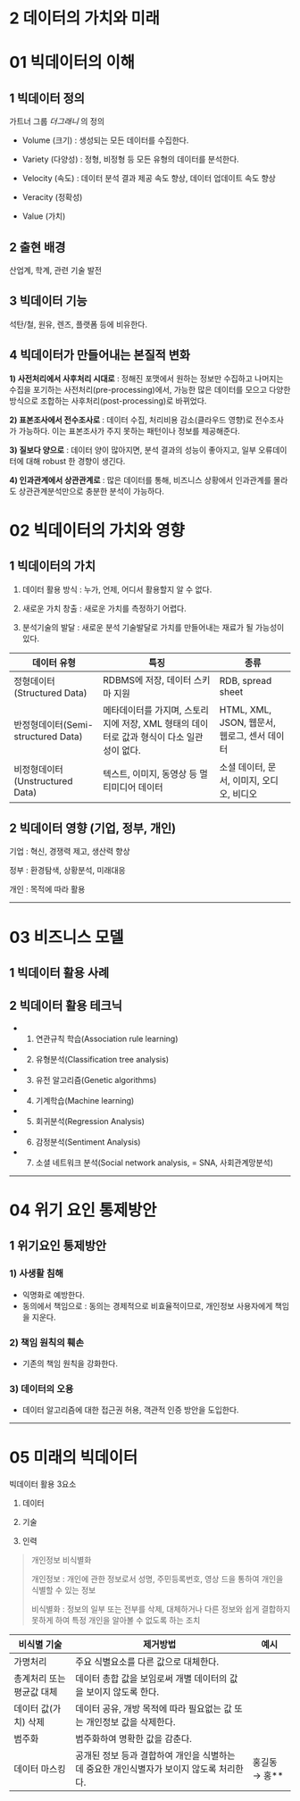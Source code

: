 # 2 데이터의 가치와 미래

# 01 빅데이터의 이해

## 1 빅데이터 정의

가트너 그룹 _더그래니_ 의 정의

* Volume (크기) : 생성되는 모든 데이터를 수집한다.
* Variety (다양성) : 정형, 비정형 등 모든 유형의 데이터를 분석한다.
* Velocity (속도) : 데이터 분석 결과 제공 속도 향상, 데이터 업데이트 속도 향상

* Veracity (정확성)
* Value (가치)



## 2 출현 배경

산업계, 학계, 관련 기술 발전



## 3 빅데이터 기능

석탄/철, 원유, 렌즈, 플랫폼 등에 비유한다.



## 4 빅데이터가 만들어내는 본질적 변화

**1) 사전처리에서 사후처리 시대로** : 정해진 포맷에서 원하는 정보만 수집하고 나머지는 수집을 포기하는 사전처리(pre-processing)에서, 가능한 많은 데이터를 모으고 다양한 방식으로 조합하는 사후처리(post-processing)로 바뀌었다.

**2) 표본조사에서 전수조사로** : 데이터 수집, 처리비용 감소(클라우드 영향)로 전수조사가 가능하다. 이는 표본조사가 주지 못하는 패턴이나 정보를 제공해준다.

**3) 질보다 양으로** : 데이터 양이 많아지면, 분석 결과의 성능이 좋아지고, 일부 오류데이터에 대해 robust 한 경향이 생긴다.

**4) 인과관계에서 상관관계로** : 많은 데이터를 통해, 비즈니스 상황에서 인과관계를 몰라도 상관관계분석만으로 충분한 분석이 가능하다.



# 02 빅데이터의 가치와 영향

## 1 빅데이터의 가치

1) 데이터 활용 방식 : 누가, 언제, 어디서 활용할지 알 수 없다.

2) 새로운 가치 창출 : 새로운 가치를 측정하기 어렵다.

3) 분석기술의 발달 : 새로운 분석 기술발달로 가치를 만들어내는 재료가 될 가능성이 있다.

| 데이터 유형                        | 특징                                                         | 종류                                         |
| ---------------------------------- | ------------------------------------------------------------ | -------------------------------------------- |
| 정형데이터(Structured Data)        | RDBMS에 저장, 데이터 스키마 지원                             | RDB, spread sheet                            |
| 반정형데이터(Semi-structured Data) | 메타데이터를 가지며, 스토리지에 저장, XML 형태의 데이터로 값과 형식이 다소 일관성이 없다. | HTML, XML, JSON, 웹문서, 웹로그, 센서 데이터 |
| 비정형데이터(Unstructured Data)    | 텍스트, 이미지, 동영상 등 멀티미디어 데이터                  | 소셜 데이터, 문서, 이미지, 오디오, 비디오    |



## 2 빅데이터 영향 (기업, 정부, 개인)

기업 : 혁신, 경쟁력 제고, 생산력 향상

정부 : 환경탐색, 상황분석, 미래대응

개인 : 목적에 따라 활용



---

# 03 비즈니스 모델

## 1 빅데이터 활용 사례

## 2 빅데이터 활용 테크닉

* 1) 연관규칙 학습(Association rule learning)
* 2) 유형분석(Classification tree analysis)
* 3) 유전 알고리즘(Genetic algorithms)
* 4) 기계학습(Machine learning)
* 5) 회귀분석(Regression Analysis)
* 6) 감정분석(Sentiment Analysis)
* 7) 소셜 네트워크 분석(Social network analysis, = SNA, 사회관계망분석)



---



# 04 위기 요인 통제방안

## 1 위기요인 통제방안

### 1) 사생활 침해

* 익명화로 예방한다.
* 동의에서 책임으로 : 동의는 경제적으로 비효율적이므로, 개인정보 사용자에게 책임을 지운다.

### 2) 책임 원칙의 훼손

* 기존의 책임 원칙을 강화한다.

### 3) 데이터의 오용

* 데이터 알고리즘에 대한 접근권 허용, 객관적 인증 방안을 도입한다.



---

# 05 미래의 빅데이터

빅데이터 활용 3요소

1) 데이터

2) 기술

3) 인력

> 개인정보 비식별화
>
> 개인정보 : 개인에 관한 정보로서 성명, 주민등록번호, 영상 드을 통하여 개인을 식별할 수 있는 정보
>
> 비식별화 : 정보의 일부 또는 전부를 삭제, 대체하거나 다른 정보와 쉽게 결합하지 못하게 하여 특정 개인을 알아볼 수 없도록 하는 조치



| 비식별 기술               | 제거방법                                                     | 예시          |
| ------------------------- | ------------------------------------------------------------ | ------------- |
| 가명처리                  | 주요 식별요소를 다른 값으로 대체한다.                        |               |
| 총계처리 또는 평균값 대체 | 데이터 총합 값을 보임로써 개별 데이터의 값을 보이지 않도록 한다. |               |
| 데이터 값(가치) 삭제      | 데이터 공유, 개방 목적에 따라 필요없는 값 또는 개인정보 값을 삭제한다. |               |
| 범주화                    | 범주화하여 명확한 값을 감춘다.                               |               |
| 데이터 마스킹             | 공개된 정보 등과 결합하여 개인을 식별하는 데 중요한 개인식별자가 보이지 않도록 처리한다. | 홍길동 → 홍** |

